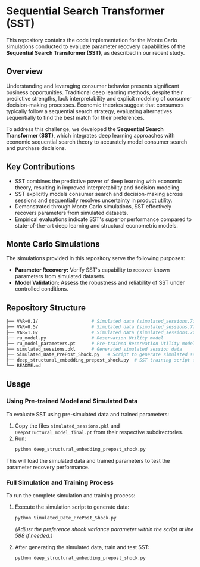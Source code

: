 # Sequential Search Transformer (SST)

This repository contains the code implementation for the Monte Carlo simulations conducted to evaluate parameter recovery capabilities of the **Sequential Search Transformer (SST)**, as described in our recent study.

## Overview

Understanding and leveraging consumer behavior presents significant business opportunities. Traditional deep learning methods, despite their predictive strengths, lack interpretability and explicit modeling of consumer decision-making processes. Economic theories suggest that consumers typically follow a sequential search strategy, evaluating alternatives sequentially to find the best match for their preferences.

To address this challenge, we developed the **Sequential Search Transformer (SST)**, which integrates deep learning approaches with economic sequential search theory to accurately model consumer search and purchase decisions.

## Key Contributions

- SST combines the predictive power of deep learning with economic theory, resulting in improved interpretability and decision modeling.
- SST explicitly models consumer search and decision-making across sessions and sequentially resolves uncertainty in product utility.
- Demonstrated through Monte Carlo simulations, SST effectively recovers parameters from simulated datasets.
- Empirical evaluations indicate SST's superior performance compared to state-of-the-art deep learning and structural econometric models.

## Monte Carlo Simulations

The simulations provided in this repository serve the following purposes:

- **Parameter Recovery:** Verify SST's capability to recover known parameters from simulated datasets.
- **Model Validation:** Assess the robustness and reliability of SST under controlled conditions.


## Repository Structure

```bash
├── VAR=0.1/                    # Simulated data (simulated_sessions.7z, need to unzip the file), trained model parameters (DeepStructural_model_final.pt), and logs with variance = 0.1
├── VAR=0.5/                    # Simulated data (simulated_sessions.7z, need to unzip the file), trained model parameters, and logs with variance = 0.5
├── VAR=1.0/                    # Simulated data (simulated_sessions.7z, need to unzip the file), trained parameters, and logs with variance = 1.0
├── ru_model.py                 # Reservation Utility model
├── ru_model_parameters.pt      # Pre-trained Reservation Utility model parameters
├── simulated_sessions.pkl      # Generated simulated session data
├── Simulated_Date_PrePost_Shock.py   # Script to generate simulated session data
├── deep_structural_embedding_prepost_shock.py  # SST training script for real-world or simulated data
└── README.md
```



## Usage


### Using Pre-trained Model and Simulated Data

To evaluate SST using pre-simulated data and trained parameters:

1. Copy the files `simulated_sessions.pkl` and `DeepStructural_model_final.pt` from their respective subdirectories.
2. Run:
   ```bash
   python deep_structural_embedding_prepost_shock.py
   ```

This will load the simulated data and trained parameters to test the parameter recovery performance.

### Full Simulation and Training Process

To run the complete simulation and training process:

1. Execute the simulation script to generate data:
   ```bash
   python Simulated_Date_PrePost_Shock.py
   ```
   *(Adjust the preference shock variance parameter within the script at line 588 if needed.)*

2. After generating the simulated data, train and test SST:
   ```bash
   python deep_structural_embedding_prepost_shock.py
   ```
